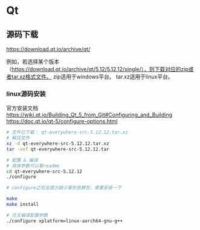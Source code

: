 # Qt

## 源码下载
https://download.qt.io/archive/qt/

例如，若选择某个版本（https://download.qt.io/archive/qt/5.12/5.12.12/single/），则下载对应的zip或者tar.xz格式文件。
zip适用于windows平台。
tar.xz适用于linux平台。

### linux源码安装
官方安装文档
https://wiki.qt.io/Building_Qt_5_from_Git#Configuring_and_Building
https://doc.qt.io/qt-5/configure-options.html


```bash
# 文件已下载： qt-everywhere-src-5.12.12.tar.xz
# 解压文件
xz -d qt-everywhere-src-5.12.12.tar.xz
tar -vxf qt-everywhere-src-5.12.12.tar

# 配置 & 编译
# 具体参数可以看readme
cd qt-everywhere-src-5.12.12
./configure

# configure之后会提示缺少某些依赖包，需要安装一下

make
make install

# 交叉编译配置参数
./configure xplatform=linux-aarch64-gnu-g++
```

    


